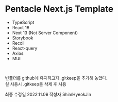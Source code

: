 # Pentacle Next.js Template

- TypeScript
- React 18
- Next 13 (Not Server Component)
- Storybook
- Recoil
- React-query
- Axios
- MUI

<br/>

빈폴더를 github에 유지하고자 .gitkeep을 추가해 놓았다.  
실 사용시 .gitkeep을 삭제 후 사용

최종 수정일 2022.11.09
작성자 ShimHyeokJin
